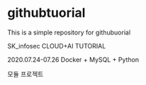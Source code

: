# githubtuorial
This is a simple repository for githubuorial

SK_infosec CLOUD+AI TUTORIAL

2020.07.24-07.26
Docker + MySQL + Python

모듈 프로젝트
